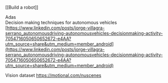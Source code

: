 [[Build a robot]]

Adas  
Decision making techniques for autonomous vehicles  
[https://www.linkedin.com/posts/jorge-villagra-serrano_autonomousdriving-autonomousvehicles-decisionmaking-activity-7054716050650652672-e4AA?utm_source=share&utm_medium=member_android](https://www.linkedin.com/posts/jorge-villagra-serrano_autonomousdriving-autonomousvehicles-decisionmaking-activity-7054716050650652672-e4AA?utm_source=share&utm_medium=member_android)

Vision dataset
https://motional.com/nuscenes
